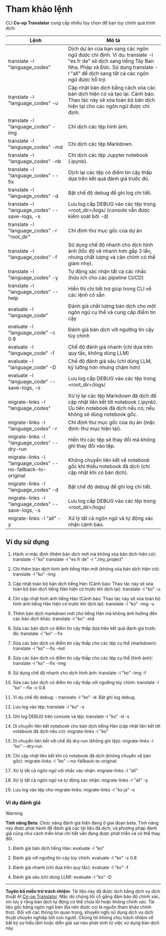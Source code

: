 <!--
CO_OP_TRANSLATOR_METADATA:
{
  "original_hash": "a6cddf5e9648ef0bba0de7eb07e74cf1",
  "translation_date": "2025-10-15T03:35:15+00:00",
  "source_file": "getting_started/command-reference.md",
  "language_code": "vi"
}
-->
# Tham khảo lệnh

CLI **Co-op Translator** cung cấp nhiều tùy chọn để bạn tùy chỉnh quá trình dịch:

Lệnh                                         | Mô tả
----------------------------------------------|-------------------------------------------------------------------------------------------------------------------------------------------------------------------------------------------------------
translate -l "language_codes"                 | Dịch dự án của bạn sang các ngôn ngữ được chỉ định. Ví dụ: translate -l "es fr de" sẽ dịch sang tiếng Tây Ban Nha, Pháp và Đức. Sử dụng translate -l "all" để dịch sang tất cả các ngôn ngữ được hỗ trợ.
translate -l "language_codes" -u              | Cập nhật bản dịch bằng cách xóa các bản dịch hiện có và tạo lại. Cảnh báo: Thao tác này sẽ xóa toàn bộ bản dịch hiện tại cho các ngôn ngữ được chỉ định.
translate -l "language_codes" -img            | Chỉ dịch các tệp hình ảnh.
translate -l "language_codes" -md             | Chỉ dịch các tệp Markdown.
translate -l "language_codes" -nb             | Chỉ dịch các tệp Jupyter notebook (.ipynb).
translate -l "language_codes" --fix           | Dịch lại các tệp có điểm tin cậy thấp dựa trên kết quả đánh giá trước đó.
translate -l "language_codes" -d              | Bật chế độ debug để ghi log chi tiết.
translate -l "language_codes" --save-logs, -s | Lưu log cấp DEBUG vào các tệp trong <root_dir>/logs/ (console vẫn được kiểm soát bởi -d)
translate -l "language_codes" -r "root_dir"   | Chỉ định thư mục gốc của dự án
translate -l "language_codes" -f              | Sử dụng chế độ nhanh cho dịch hình ảnh (tốc độ vẽ nhanh hơn gấp 3 lần, nhưng chất lượng và căn chỉnh có thể giảm nhẹ).
translate -l "language_codes" -y              | Tự động xác nhận tất cả các nhắc (hữu ích cho các pipeline CI/CD)
translate -l "language_codes" --help          | Hiển thị chi tiết trợ giúp trong CLI về các lệnh có sẵn
evaluate -l "language_code"                  | Đánh giá chất lượng bản dịch cho một ngôn ngữ cụ thể và cung cấp điểm tin cậy
evaluate -l "language_code" -c 0.8           | Đánh giá bản dịch với ngưỡng tin cậy tùy chỉnh
evaluate -l "language_code" -f               | Chế độ đánh giá nhanh (chỉ dựa trên quy tắc, không dùng LLM)
evaluate -l "language_code" -D               | Chế độ đánh giá sâu (chỉ dùng LLM, kỹ lưỡng hơn nhưng chậm hơn)
evaluate -l "language_code" --save-logs, -s  | Lưu log cấp DEBUG vào các tệp trong <root_dir>/logs/
migrate-links -l "language_codes"             | Xử lý lại các tệp Markdown đã dịch để cập nhật liên kết tới notebook (.ipynb). Ưu tiên notebook đã dịch nếu có; nếu không sẽ dùng notebook gốc.
migrate-links -l "language_codes" -r          | Chỉ định thư mục gốc của dự án (mặc định: thư mục hiện tại).
migrate-links -l "language_codes" --dry-run   | Hiển thị các tệp sẽ thay đổi mà không ghi thay đổi vào tệp.
migrate-links -l "language_codes" --no-fallback-to-original | Không chuyển liên kết về notebook gốc khi thiếu notebook đã dịch (chỉ cập nhật khi có bản dịch).
migrate-links -l "language_codes" -d          | Bật chế độ debug để ghi log chi tiết.
migrate-links -l "language_codes" --save-logs, -s | Lưu log cấp DEBUG vào các tệp trong <root_dir>/logs/
migrate-links -l "all" -y                      | Xử lý tất cả ngôn ngữ và tự động xác nhận cảnh báo.

## Ví dụ sử dụng

  1. Hành vi mặc định (thêm bản dịch mới mà không xóa bản dịch hiện có):   translate -l "ko"    translate -l "es fr de" -r "./my_project"

  2. Chỉ thêm bản dịch hình ảnh tiếng Hàn mới (không xóa bản dịch hiện có):    translate -l "ko" -img

  3. Cập nhật toàn bộ bản dịch tiếng Hàn (Cảnh báo: Thao tác này sẽ xóa toàn bộ bản dịch tiếng Hàn hiện có trước khi dịch lại):    translate -l "ko" -u

  4. Chỉ cập nhật hình ảnh tiếng Hàn (Cảnh báo: Thao tác này sẽ xóa toàn bộ hình ảnh tiếng Hàn hiện có trước khi dịch lại):    translate -l "ko" -img -u

  5. Thêm bản dịch markdown mới cho tiếng Hàn mà không ảnh hưởng đến các bản dịch khác:    translate -l "ko" -md

  6. Sửa các bản dịch có điểm tin cậy thấp dựa trên kết quả đánh giá trước đó: translate -l "ko" --fix

  7. Sửa các bản dịch có điểm tin cậy thấp cho các tệp cụ thể (markdown): translate -l "ko" --fix -md

  8. Sửa các bản dịch có điểm tin cậy thấp cho các tệp cụ thể (hình ảnh): translate -l "ko" --fix -img

  9. Sử dụng chế độ nhanh cho dịch hình ảnh:    translate -l "ko" -img -f

  10. Sửa các bản dịch có điểm tin cậy thấp với ngưỡng tùy chỉnh: translate -l "ko" --fix -c 0.8

  11. Ví dụ chế độ debug: - translate -l "ko" -d: Bật ghi log debug.
  12. Lưu log vào tệp: translate -l "ko" -s
  13. Ghi log DEBUG trên console và tệp: translate -l "ko" -d -s

  14. Di chuyển liên kết notebook cho bản dịch tiếng Hàn (cập nhật liên kết tới notebook đã dịch nếu có):    migrate-links -l "ko"

  15. Di chuyển liên kết với chế độ dry-run (không ghi tệp):    migrate-links -l "ko" --dry-run

  16. Chỉ cập nhật liên kết khi có notebook đã dịch (không chuyển về bản gốc):    migrate-links -l "ko" --no-fallback-to-original

  17. Xử lý tất cả ngôn ngữ với nhắc xác nhận:    migrate-links -l "all"

  18. Xử lý tất cả ngôn ngữ và tự động xác nhận:    migrate-links -l "all" -y
  19. Lưu log vào tệp cho migrate-links:    migrate-links -l "ko ja" -s

### Ví dụ đánh giá

> [!WARNING]  
> **Tính năng Beta**: Chức năng đánh giá hiện đang ở giai đoạn beta. Tính năng này được phát hành để đánh giá các tài liệu đã dịch, và phương pháp đánh giá cũng như cách triển khai chi tiết vẫn đang được phát triển và có thể thay đổi.

  1. Đánh giá bản dịch tiếng Hàn: evaluate -l "ko"

  2. Đánh giá với ngưỡng tin cậy tùy chỉnh: evaluate -l "ko" -c 0.8

  3. Đánh giá nhanh (chỉ dựa trên quy tắc): evaluate -l "ko" -f

  4. Đánh giá sâu (chỉ dùng LLM): evaluate -l "ko" -D

---

**Tuyên bố miễn trừ trách nhiệm**:
Tài liệu này đã được dịch bằng dịch vụ dịch thuật AI [Co-op Translator](https://github.com/Azure/co-op-translator). Mặc dù chúng tôi cố gắng đảm bảo độ chính xác, xin lưu ý rằng bản dịch tự động có thể chứa lỗi hoặc không chính xác. Tài liệu gốc bằng ngôn ngữ bản địa nên được coi là nguồn tham khảo chính thức. Đối với các thông tin quan trọng, khuyến nghị sử dụng dịch vụ dịch thuật chuyên nghiệp bởi con người. Chúng tôi không chịu trách nhiệm về bất kỳ sự hiểu lầm hoặc diễn giải sai nào phát sinh từ việc sử dụng bản dịch này.